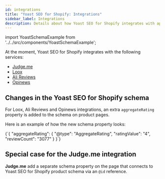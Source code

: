 ```yaml
---
id: integrations
title: "Yoast SEO for Shopify: Integrations"
sidebar_label: Integrations
description: Details about how Yoast SEO for Shopify integrates with apps and services
---
```

import YoastSchemaExample from '../../src/components/YoastSchemaExample';

At the moment, Yoast SEO for Shopify integrates with the following services:
- [Judge.me](https://apps.shopify.com/judgeme)
- [Loox](https://apps.shopify.com/loox)
- [Ali Reviews](https://apps.shopify.com/ali-reviews)
- [Opinews](https://apps.shopify.com/photo-reviews)

## Changes in the Yoast SEO for Shopify schema

For Loox, Ali Reviews and Opinews integrations, an extra `aggregateRating` property is added to the schema on product pages.

Here is an example of how the new schema property looks:

<YoastSchemaExample>
{`{
    "aggregateRating": {
        "@type": "AggregateRating",
        "ratingValue": "4",
        "reviewCount": "3077"
    }
}`}
</YoastSchemaExample>

## Special case for the Judge.me integration

**Judge.me** add a separate schema property on the page that connects to Yoast SEO for Shopify product schema via an `@id` reference.
